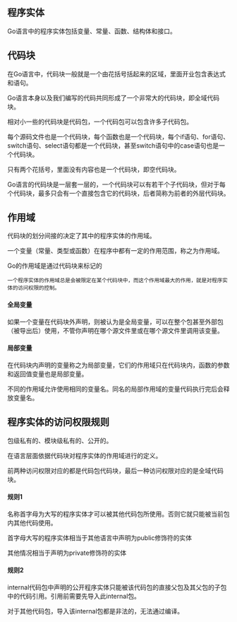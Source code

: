 ## 程序实体

Go语言中的程序实体包括变量、常量、函数、结构体和接口。

## 代码块

在Go语言中，代码块一般就是一个由花括号括起来的区域，里面开业包含表达式和语句。

Go语言本身以及我们编写的代码共同形成了一个非常大的代码块，即全域代码块。

相对小一些的代码块是代码包，一个代码包可以包含许多子代码包。

每个源码文件也是一个代码块，每个函数也是一个代码块，每个if语句、for语句、switch语句、select语句都是一个代码块，甚至switch语句中的case语句也是一个代码块。

只有两个花括号，里面没有内容也是一个代码块，即空代码块。

Go语言的代码块是一层套一层的，一个代码块可以有若干个子代码块，但对于每个代码块，最多只会有一个直接包含它的代码块，后者简称为前者的外层代码块。

## 作用域

代码块的划分间接的决定了其中的程序实体的作用域。

一个变量（常量、类型或函数）在程序中都有一定的作用范围，称之为作用域。

Go的作用域是通过代码块来标记的

`一个程序实体的作用域总是会被限定在某个代码块中，而这个作用域最大的作用，就是对程序实体的访问权限的控制。`

#### 全局变量

如果一个变量在代码块外声明，则被认为是全局变量，可以在整个包甚至外部包（被导出后）使用，不管你声明在哪个源文件里或在哪个源文件里调用该变量。

#### 局部变量

在代码块内声明的变量称之为局部变量，它们的作用域只在代码块内，函数的参数和返回值变量也是局部变量。

不同的作用域允许使用相同的变量名。同名的局部作用域的变量代码执行完后会释放变量名。

## 程序实体的访问权限规则

包级私有的、模块级私有的、公开的。

在语言层面依据代码块对程序实体的作用域进行的定义。

前两种访问权限对应的都是代码包代码块，最后一种访问权限对应的是全域代码块。

#### 规则1

名称首字母为大写的程序实体才可以被其他代码包所使用。否则它就只能被当前包内其他代码使用。

首字母大写的程序实体相当于其他语言中声明为public修饰符的实体

其他情况相当于声明为private修饰符的实体

#### 规则2

internal代码包中声明的公开程序实体只能被该代码包的直接父包及其父包的子包中的代码引用。引用前需要先导入此internal包。

对于其他代码包，导入该internal包都是非法的，无法通过编译。